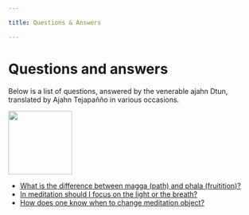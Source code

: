 ```yaml
---

title: Questions & Answers

---
```


# Questions and answers

Below is a list of questions, answered by the venerable ajahn Dtun, translated by Ajahn Tejapañño in various occasions.

<img width="128" style="max-width: 100%" src="/ajahn_Dtun_1.png" />

- [What is the difference between magga (path) and phala (fruitition)?](./qa/general/difference-magga-phala.md)
- [In meditation should I focus on the light or the breath?](./qa/meditation/focus-on-light-or-breath.md)
- [How does one know when to change meditation object?](./qa/meditation/when-to-change-meditation-object.md)
